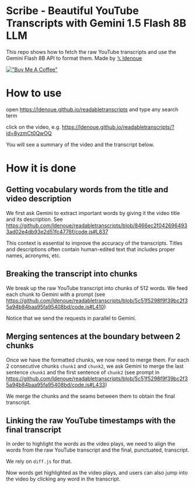 # Scribe - Beautiful YouTube Transcripts with Gemini 1.5 Flash 8B LLM

This repo shows how to fetch the raw YouTube transcripts and use the Gemini Flash 8B API to format them.
Made by [𝕏 ldenoue](https://twitter.com/ldenoue)

[!["Buy Me A Coffee"](https://www.buymeacoffee.com/assets/img/custom_images/orange_img.png)](https://www.buymeacoffee.com/ldenoue)

# How to use

open https://ldenoue.github.io/readabletranscripts and type any search term

click on the video, e.g. https://ldenoue.github.io/readabletranscripts/?id=8yzmCt0QwOQ

You will see a summary of the video and the transcript below.

# How it is done

## Getting vocabulary words from the title and video description

We first ask Gemini to extract important words by giving it the video title and its description.
See https://github.com/ldenoue/readabletranscripts/blob/8466ec2f0426964933ad02e4db93e2d51fc4776f/code.js#L837

This context is essential to improve the accuracy of the transcripts.
Titles and descriptions often contain human-edited text that includes proper names, acronyms, etc.

## Breaking the transcript into chunks
We break up the raw YouTube transcript into chunks of 512 words.
We feed each chunk to Gemini with a prompt (see https://github.com/ldenoue/readabletranscripts/blob/5c51f5298f9f39bc2f35a94b84baa95fa95408bd/code.js#L410)

Notice that we send the requests in parallel to Gemini.

## Merging sentences at the boundary between 2 chunks
Once we have the formatted chunks, we now need to merge them.
For each 2 consecutive chunks `chunk1` and `chunk2`, we ask Gemini to merge the last sentence `chunk1` and the first sentence of `chunk2` (see prompt in https://github.com/ldenoue/readabletranscripts/blob/5c51f5298f9f39bc2f35a94b84baa95fa95408bd/code.js#L433)

We merge the chunks and the seams between them to obtain the final transcript.

## Linking the raw YouTube timestamps with the final transcript

In order to highlight the words as the video plays, we need to align the words from the raw YouTube transcript and the final, punctuated, transcript.

We rely on `diff.js` for that.

Now words get highlighted as the video plays, and users can also jump into the video by clicking any word in the transcript.



